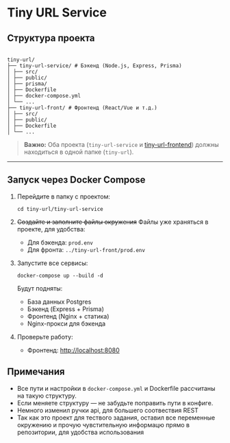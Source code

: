 # Tiny URL Service

## Структура проекта

```

tiny-url/
├── tiny-url-service/ # Бэкенд (Node.js, Express, Prisma)
│ ├── src/
│ ├── public/
│ ├── prisma/
│ ├── Dockerfile
│ ├── docker-compose.yml
│ └── ...
├── tiny-url-front/ # Фронтенд (React/Vue и т.д.)
│ ├── src/
│ ├── public/
│ ├── Dockerfile
│ └── ...

```

> **Важно:**
> Оба проекта (`tiny-url-service` и [tiny-url-frontend](https://github.com/Lakovshchikov/tiny-url-frontend)) должны находиться в одной папке (`tiny-url`).
> 

---

## Запуск через Docker Compose

1. Перейдите в папку с проектом:

   ```
   cd tiny-url/tiny-url-service
   ```

2. ~~Создайте и заполните файлы окружения~~ Файлы уже храняться в проекте, для удобства:

   - Для бэкенда: `prod.env`
   - Для фронта: `../tiny-url-front/prod.env`

3. Запустите все сервисы:

   ```
   docker-compose up --build -d
   ```

   Будут подняты:

   - База данных Postgres
   - Бэкенд (Express + Prisma)
   - Фронтенд (Nginx + статика)
   - Nginx-прокси для бэкенда

4. Проверьте работу:
   - Фронтенд: <http://localhost:8080>

## Примечания

- Все пути и настройки в `docker-compose.yml` и Dockerfile рассчитаны на такую структуру.
- Если меняете структуру — не забудьте поправить пути в конфиге.
- Немного изменил ручки api, для большего соотвествия REST
- Так как это проект для тествого задания, оставил все переменные окружению и прочую чувстительную информацю прямо в репозитории, для удобства использования
